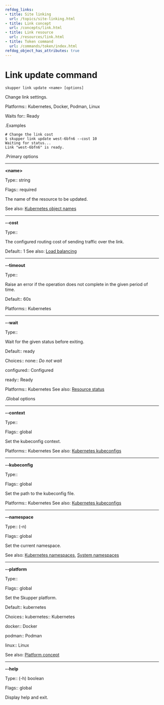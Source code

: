 ```yaml
---
refdog_links:
- title: Site linking
  url: /topics/site-linking.html
- title: Link concept
  url: /concepts/link.html
- title: Link resource
  url: /resources/link.html
- title: Token command
  url: /commands/token/index.html
refdog_object_has_attributes: true
---
```


# Link update command

```shell
skupper link update <name> [options]
```

Change link settings.

Platforms:: Kubernetes, Docker, Podman, Linux

Waits for:: Ready


.Examples

```console
# Change the link cost
$ skupper link update west-6bfn6 --cost 10
Waiting for status...
Link "west-6bfn6" is ready.
```

.Primary options

---
**&lt;name&gt;**

Type:: string

Flags:: required


The name of the resource to be updated.

See also: [Kubernetes object names](https://kubernetes.io/docs/concepts/overview/working-with-objects/names/)

---
**--cost**

Type:: <integer>


The configured routing cost of sending traffic over
the link.

Default:: 1
See also: [Load balancing]({{site_prefix}}/topics/load-balancing.html)

---
**--timeout**

Type:: <duration>


Raise an error if the operation does not complete in the given
period of time.

Default:: 60s

Platforms:: Kubernetes

---
**--wait**

Type:: <status>


Wait for the given status before exiting.

Default:: ready

Choices:: none:: <em>Do not wait</em>

configured:: Configured

ready:: Ready

Platforms:: Kubernetes
See also: [Resource status]({{site_prefix}}/topics/resource-status.html)

.Global options

---
**--context**

Type:: <name>

Flags:: global


Set the kubeconfig context.

Platforms:: Kubernetes
See also: [Kubernetes kubeconfigs](https://kubernetes.io/docs/concepts/configuration/organize-cluster-access-kubeconfig/)

---
**--kubeconfig**

Type:: <file>

Flags:: global


Set the path to the kubeconfig file.

Platforms:: Kubernetes
See also: [Kubernetes kubeconfigs](https://kubernetes.io/docs/concepts/configuration/organize-cluster-access-kubeconfig/)

---
**--namespace**

Type:: (-n) <name>

Flags:: global


Set the current namespace.

See also: [Kubernetes namespaces](https://kubernetes.io/docs/concepts/overview/working-with-objects/namespaces/), [System namespaces]({{site_prefix}}/topics/system-namespaces.html)

---
**--platform**

Type:: <platform>

Flags:: global


Set the Skupper platform.

<!-- You can also use the `SKUPPER_PLATFORM` environment variable. -->

Default:: kubernetes

Choices:: kubernetes:: Kubernetes

docker:: Docker

podman:: Podman

linux:: Linux

See also: [Platform concept]({{site_prefix}}/concepts/platform.html)

---
**--help**

Type:: (-h) boolean

Flags:: global


Display help and exit.


